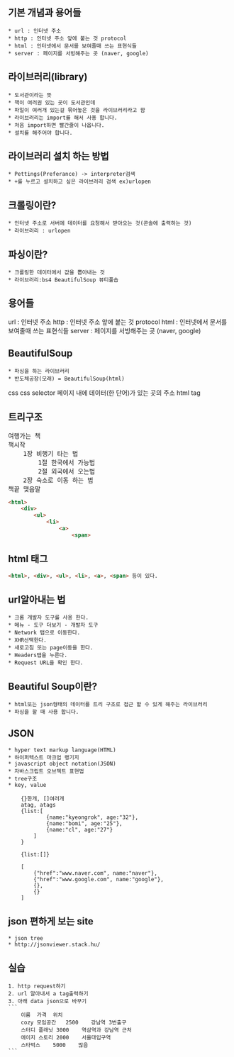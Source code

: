 ## 기본 개념과 용어들
    * url : 인터넷 주소
    * http : 인터넷 주소 앞에 붙는 것 protocol
    * html : 인터넷에서 문서를 보여줄때 쓰는 표현식들
    * server : 페이지를 서빙해주는 곳 (naver, google)

## 라이브러리(library)
    * 도서관이라는 뜻
    * 책이 여러권 있는 곳이 도서관인데
    * 파일이 여러개 있는걸 묶어놓은 것을 라이브러리라고 함
    * 라이브러리는 import를 해서 사용 합니다.
    * 처음 import하면 빨간줄이 나옵니다.
    * 설치를 해주어야 합니다.

## 라이브러리 설치 하는 방법
    * Pettings(Preferance) -> interpreter검색
    * +를 누르고 설치하고 싶은 라이브러리 검색 ex)urlopen

## 크롤링이란?
    * 인터넷 주소로 서버에 데이터를 요청해서 받아오는 것(콘솔에 출력하는 것)
    * 라이브러리 : urlopen

## 파싱이란?
    * 크롤링한 데이터에서 값을 뽑아내는 것
    * 라이브러리:bs4 BeautifulSoup 뷰티풀솝

## 용어들
url : 인터넷 주소
http : 인터넷 주소 앞에 붙는 것 protocol
html : 인터넷에서 문서를 보여줄때 쓰는 표현식들
server : 페이지를 서빙해주는 곳 (naver, google)

## BeautifulSoup
    * 파싱을 하는 라이브러리
    * 반도체공장(모래) = BeautifulSoup(html)
    

css
css selector
	페이지 내에 데이터(한 단어)가 있는 곳의 주소
html tag

## 트리구조

<pre>
여행가는 책
책시작
	1장 비행기 타는 법
		1절 한국에서 가능법
		2절 외국에서 오는법
	2장 숙소로 이동 하는 법
책끝 맺음말
</pre>

```html
<html>
	<div>
		<ul>
			<li>
				<a>
					<span>
```

## html 태그
```html
<html>, <div>, <ul>, <li>, <a>, <span> 등이 있다.
```

## url알아내는 법
    * 크롬 개발자 도구를 사용 한다.
    * 메뉴 - 도구 더보기 - 개발자 도구
    * Network 탭으로 이동한다.
    * XHR선택한다.
    * 새로고침 또는 page이동을 한다.
    * Headers탭을 누른다.
    * Request URL을 확인 한다.

## Beautiful Soup이란?
    * html또는 json형태의 데이터를 트리 구조로 접근 할 수 있게 해주는 라이브러리
    * 파싱을 할 때 사용 합니다. 
 
## JSON
    * hyper text markup language(HTML)
    * 하이퍼텍스트 마크업 랭기지
    * javascript object notation(JSON)
    * 자바스크립트 오브젝트 표현법
    * tree구조
    * key, value

```
    {}한개, []여러개
    atag, atags
    {list:[
            {name:"kyeongrok", age:"32"},
            {name:"bomi", age:"25"},
            {name:"cl", age:"27"}
        ]
    }
    
    {list:[]}
    
    [
        {"href":"www.naver.com", name:"naver"},
        {"href":"www.google.com", name:"google"},
        {},
        {}
    ]
```

## json 편하게 보는 site
    * json tree
    * http://jsonviewer.stack.hu/
    
## 실습
    1. http request하기
    2. url 알아내서 a tag출력하기
    3. 아래 data json으로 바꾸기
    ```
        이름	가격	위치
        cozy 모임공간	2500	강남역 3번출구
        스터디 플래닛	3000	역삼역과 강남역 근처
        에이지 스토리	2000	서울대입구역
        스타벅스	5000	많음
    ```
